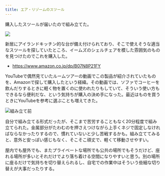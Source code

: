 ```yaml
---
title: エア・リゾームのスツール
---
```


購入したスツールが届いたので組み立てた。

![](https://i.imgur.com/IKDqImUh.jpg)

新居にアイランドキッチン的な台が備え付けられており、そこで使えそうな適当なスツールを探していたところ、イームズのシェルチェアを模した雰囲気のものを見つけたのでこれを購入した。

- https://www.amazon.co.jp/dp/B07N8P21FY

YouTubeで偶然見ていたルームツアーの動画でこの製品が紹介されていたものを、Amazonで探して購入したという経緯。その動画では、ソファでコーヒーを飲んだりするときに軽く物を置くのに使われたりもしていて、そういう使い方もできるなら便利だな、という気持ちが購入の決め手になった。最近はものを買うときにYouTubeを参考に選ぶことも増えてきた。

![](https://i.imgur.com/9Apx1YLh.jpg "組み立て前")

自分で組み立てる形式だったが、そこまで苦労することもなく20分程度で組み立てられた。金属部分がたわむのを押さえつけながら上手くネジで固定しなければならなかったりするので、慣れていないと少し苦戦するかも。組み立ててみると、意外と安っぽい感じもなく、そこそこ頑丈で、軽くて移動させやすい。

屋内でも屋外でも、またプライベートな場所でも公共の場所でもそうだけど、座れる場所が多いとそれだけでより落ち着ける空間になりやすいと思う。別の場所に座るだけで気持ちを切り替えられるし、自宅での作業中はそういう些細な切り替えが大事だったりする。
